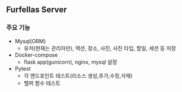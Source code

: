 ## Furfellas Server

### 주요 기능
* Mysql(ORM)
  * 유저(현재는 관리자만), 액션, 장소, 사진, 사진 타입, 할일, 세션 등 저장 
* Docker-compose
  * flask app(gunicorn), nginx, mysql 설정
* Pytest 
  * 각 엔드포인트 테스트(리소스 생성,추가,수정,삭제)
  * 헬퍼 함수 테스트
